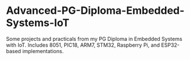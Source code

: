 # Advanced-PG-Diploma-Embedded-Systems-IoT
Some projects and practicals from my PG Diploma in Embedded Systems with IoT. Includes 8051, PIC18, ARM7, STM32, Raspberry Pi, and ESP32-based implementations.
